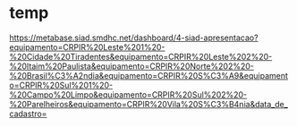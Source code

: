 # temp

https://metabase.siad.smdhc.net/dashboard/4-siad-apresentacao?equipamento=CRPIR%20Leste%201%20-%20Cidade%20Tiradentes&equipamento=CRPIR%20Leste%202%20-%20Itaim%20Paulista&equipamento=CRPIR%20Norte%202%20-%20Brasil%C3%A2ndia&equipamento=CRPIR%20S%C3%A9&equipamento=CRPIR%20Sul%201%20-%20Campo%20Limpo&equipamento=CRPIR%20Sul%202%20-%20Parelheiros&equipamento=CRPIR%20Vila%20S%C3%B4nia&data_de_cadastro=

